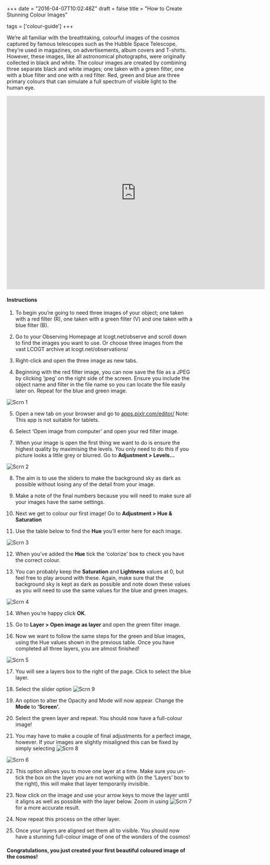 +++
date = "2016-04-07T10:02:48Z"
draft = false
title = "How to Create Stunning Colour Images"

tags = ['colour-guide']
+++

We’re all familiar with the breathtaking, colourful images of the cosmos captured by famous telescopes such as the Hubble Space Telescope, they’re used in magazines, on advertisements, album covers and T-shirts. However, these images, like all astronomical photographs, were originally collected in black and white. The colour images are created by combining three separate black and white images; one taken with a green filter, one with a blue filter and one with a red filter. Red, green and blue are three primary colours that can simulate a full spectrum of visible light to the human eye.

<iframe width="700" height="525" src="https://www.youtube.com/embed/HX4thuUy0Z0" frameborder="0" allowfullscreen></iframe>

#### Instructions

1) To begin you’re going to need three images of your object; one taken with a red filter (R), one taken with a green filter (V) and one taken with a blue filter (B). 

2) Go to your Observing Homepage at lcogt.net/observe and scroll down to find the images you want to use. Or choose three images from the vast LCOGT archive at lcogt.net/observations/

3) Right-click and open the three image as new tabs. 

4) Beginning with the red filter image, you can now save the file as a JPEG by clicking ‘jpeg’ on the right side of the screen. Ensure you include the object name and filter in the file name so you can locate the file easily later on. Repeat for the blue and green image.

![Scrn 1](/images/colourguide1.png)

5) Open a new tab on your browser and go to [apps.pixlr.com/editor/](https://pixlr.com/editor/) 
Note: This app is not suitable for tablets. 

6) Select ‘Open image from computer’ and open your red filter image.

7) When your image is open the first thing we want to do is ensure the highest quality by maximising the levels. You only need to do this if you picture looks a little grey or blurred. Go to **Adjustment > Levels…**

![Scrn 2](/images/colourguide2.png)

8) The aim is to use the sliders to make the background sky as dark as possible without losing any of the detail from your image.

9) Make a note of the final numbers because you will need to make sure all your images have the same settings. 

10) Next we get to colour our first image! Go to **Adjustment > Hue & Saturation**

11) Use the table below to find the **Hue** you’ll enter here for each image.

![Scrn 3](/images/colourguide3.png)

12) When you’ve added the **Hue** tick the ‘colorize' box to check you have the correct colour. 

13) You can probably keep the **Saturation** and **Lightness** values at 0, but feel free to play around with these. Again, make sure that the background sky is kept as dark as possible and note down these values as you will need to use the same values for the blue and green images.

![Scrn 4](/images/colourguide4.png)

14) When you’re happy click **OK**.

15) Go to **Layer > Open image as layer** and open the green filter image.

16) Now we want to follow the same steps for the green and blue images, using the Hue values shown in the previous table. Once you have completed all three layers, you are almost finished!

![Scrn 5](/images/colourguide5.png)

17) You will see a layers box to the right of the page. Click to select the blue layer. 

18) Select the slider option ![Scrn 9](/images/colourguide9.png)

19) An option to alter the Opacity and Mode will now appear. Change the **Mode** to **‘Screen’**.

20) Select the green layer and repeat. You should now have a full-colour image!

21) You may have to make a couple of final adjustments for a perfect image, however. If your images are slightly misaligned this can be fixed by simply selecting ![Scrn 8](/images/colourguide8.png)

![Scrn 6](/images/colourguide6.png)

22) This option allows you to move one layer at a time. Make sure you un-tick the box on the layer you are not working with (in the ‘Layers’ box to the right), this will make that layer temporarily invisible. 

23) Now click on the image and use your arrow keys to move the layer until it aligns as well as possible with the layer below. Zoom in using ![Scrn 7](/images/colourguide7.png) for a more accurate result.

24) Now repeat this process on the other layer. 

25) Once your layers are aligned set them all to visible. You should now have a stunning full-colour image of one of the wonders of the cosmos!

#### Congratulations, you just created your first beautiful coloured image of the cosmos!